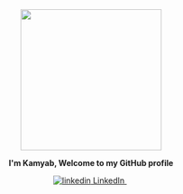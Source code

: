 <div id="header" align="center">
  <img src="https://cdn.dribbble.com/users/1725523/screenshots/3619355/hey-there_dribbble.gif" width="250"/>
  <p> <b>I'm Kamyab, Welcome to my GitHub profile</b>
  </p> 
    <p>
     <a href="https://www.linkedin.com/in/kamyab-azizi-684236167?lipi=urn%3Ali%3Apage%3Ad_flagship3_profile_view_base_contact_details%3Bv3gVxnBVTdOSeJkAEax2xw%3D%3D" rel="nofollow noreferrer">
      <img src="https://i.stack.imgur.com/gVE0j.png" alt="linkedin"> LinkedIn
     </a> &nbsp; 
    </p>

</div>
